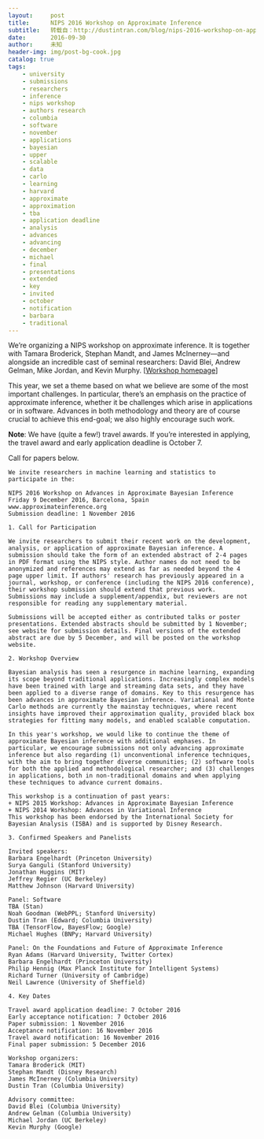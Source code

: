```yaml
---
layout:     post
title:      NIPS 2016 Workshop on Approximate Inference
subtitle:   转载自：http://dustintran.com/blog/nips-2016-workshop-on-approximate-inference
date:       2016-09-30
author:     未知
header-img: img/post-bg-cook.jpg
catalog: true
tags:
    - university
    - submissions
    - researchers
    - inference
    - nips workshop
    - authors research
    - columbia
    - software
    - november
    - applications
    - bayesian
    - upper
    - scalable
    - data
    - carlo
    - learning
    - harvard
    - approximate
    - approximation
    - tba
    - application deadline
    - analysis
    - advances
    - advancing
    - december
    - michael
    - final
    - presentations
    - extended
    - key
    - invited
    - october
    - notification
    - barbara
    - traditional
---
```


We’re organizing a NIPS workshop on approximate inference. It is together with Tamara Broderick, Stephan Mandt, and James McInerney—and alongside an incredible cast of seminal researchers: David Blei, Andrew Gelman, Mike Jordan, and Kevin Murphy. [[Workshop homepage](http://approximateinference.org/.)]

This year, we set a theme based on what we believe are some of the most important challenges. In particular, there’s an emphasis on the practice of approximate inference, whether it be challenges which arise in applications or in software. Advances in both methodology and theory are of course crucial to achieve this end-goal; we also highly encourage such work.

**Note**: We have (quite a few!) travel awards. If you’re interested in applying, the travel
award and early application deadline is October 7.

Call for papers below.

```
We invite researchers in machine learning and statistics to participate in the:

NIPS 2016 Workshop on Advances in Approximate Bayesian Inference
Friday 9 December 2016, Barcelona, Spain
www.approximateinference.org
Submission deadline: 1 November 2016

1. Call for Participation

We invite researchers to submit their recent work on the development, analysis, or application of approximate Bayesian inference. A submission should take the form of an extended abstract of 2-4 pages in PDF format using the NIPS style. Author names do not need to be anonymized and references may extend as far as needed beyond the 4 page upper limit. If authors' research has previously appeared in a journal, workshop, or conference (including the NIPS 2016 conference), their workshop submission should extend that previous work. Submissions may include a supplement/appendix, but reviewers are not responsible for reading any supplementary material.

Submissions will be accepted either as contributed talks or poster presentations. Extended abstracts should be submitted by 1 November; see website for submission details. Final versions of the extended abstract are due by 5 December, and will be posted on the workshop website.

2. Workshop Overview

Bayesian analysis has seen a resurgence in machine learning, expanding its scope beyond traditional applications. Increasingly complex models have been trained with large and streaming data sets, and they have been applied to a diverse range of domains. Key to this resurgence has been advances in approximate Bayesian inference. Variational and Monte Carlo methods are currently the mainstay techniques, where recent insights have improved their approximation quality, provided black box strategies for fitting many models, and enabled scalable computation.

In this year's workshop, we would like to continue the theme of approximate Bayesian inference with additional emphases. In particular, we encourage submissions not only advancing approximate inference but also regarding (1) unconventional inference techniques, with the aim to bring together diverse communities; (2) software tools for both the applied and methodological researcher; and (3) challenges in applications, both in non-traditional domains and when applying these techniques to advance current domains.

This workshop is a continuation of past years:
+ NIPS 2015 Workshop: Advances in Approximate Bayesian Inference
+ NIPS 2014 Workshop: Advances in Variational Inference
This workshop has been endorsed by the International Society for Bayesian Analysis (ISBA) and is supported by Disney Research.

3. Confirmed Speakers and Panelists

Invited speakers:
Barbara Engelhardt (Princeton University)
Surya Ganguli (Stanford University)
Jonathan Huggins (MIT)
Jeffrey Regier (UC Berkeley)
Matthew Johnson (Harvard University)

Panel: Software
TBA (Stan)
Noah Goodman (WebPPL; Stanford University)
Dustin Tran (Edward; Columbia University)
TBA (TensorFlow, BayesFlow; Google)
Michael Hughes (BNPy; Harvard University)

Panel: On the Foundations and Future of Approximate Inference
Ryan Adams (Harvard University, Twitter Cortex)
Barbara Engelhardt (Princeton University)
Philip Hennig (Max Planck Institute for Intelligent Systems)
Richard Turner (University of Cambridge)
Neil Lawrence (University of Sheffield)

4. Key Dates

Travel award application deadline: 7 October 2016
Early acceptance notification: 7 October 2016
Paper submission: 1 November 2016
Acceptance notification: 16 November 2016
Travel award notification: 16 November 2016
Final paper submission: 5 December 2016

Workshop organizers:
Tamara Broderick (MIT)
Stephan Mandt (Disney Research)
James McInerney (Columbia University)
Dustin Tran (Columbia University)

Advisory committee:
David Blei (Columbia University)
Andrew Gelman (Columbia University)
Michael Jordan (UC Berkeley)
Kevin Murphy (Google)

```
